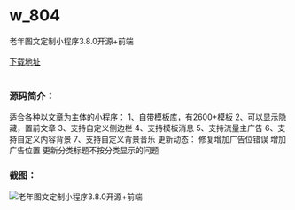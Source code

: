 # w_804
老年图文定制小程序3.8.0开源+前端
<br/></br>
[下载地址](https://www.uuid2.com/804.html "下载地址")
<br/></br>
<h3>源码简介：</h3>
<p>适合各种以文章为主体的小程序：
1、自带模板库，有2600+模板
2、可以显示隐藏，置前文章
3、支持自定义侧边栏
4、支持模板消息
5、支持流量主广告
6、支持自定义内容背景
7、支持自定义背景音乐
更新动态：
修复增加广告位错误
增加广告位置
更新分类标题不按分类显示的问题<p>
<h3>截图：</h3>
<img src="https://www.uuid2.com/wp-content/uploads/img/202105/b877b01964.jpg" alt="老年图文定制小程序3.8.0开源+前端">
